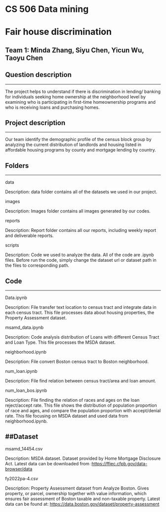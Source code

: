# CS 506 Data mining
# Fair house discrimination
## Team 1: Minda Zhang, Siyu Chen, Yicun Wu, Taoyu Chen

## Question description
-------------------------------------------------------------------------------
The project helps to understand if there is discrimination in lending/ banking
for individuals seeking home ownership at the neighborhood level by examining
who is participating in first-time homeownership programs and who is receiving
loans and purchasing homes.

## Project description
-------------------------------------------------------------------------------
Our team identify the demographic profile of the census block group by analyzing
the current distribution of landlords and housing listed in affordable housing
programs by county and mortgage lending by country.

## Folders
-------------------------------------------------------------------------------
data

Description: data folder contains all of the datasets we used in our project.

images

Description: Images folder contains all images generated by our codes.

reports

Description: Report folder contains all our reports, including weekly report
and deliverable reports.

scripts

Description: Code we used to analyze the data. All of the code are .ipynb files.
Before run the code, simply change the dataset url or dataset path in the files
to corresponding path.

## Code
-------------------------------------------------------------------------------
Data.ipynb

Description: File transfer text location to census tract and integrate data in
each census tract. This file processes data about housing properties, the
Property Assessment dataset.

msamd_data.ipynb

Description: Code analysis distribution of Loans with different Census Tract and
Loan Type. This file processes the MSDA dataset.

neighborhood.ipynb

Description: File convert Boston census tract to Boston neighborhood.

num_loan.ipynb

Description: File find relation between census tract/area and loan amount.

num_loan_bos.ipynb

Description: File finding the relation of races and ages on the loan
reject/accept  rate. This file shows the distribution of population proportion
of race and ages, and compare the population proportion with accept/denial rate.
This file focusing on MSDA dataset and used data from neighborhood.ipynb.

##Dataset
-------------------------------------------------------------------------------
msamd_14454.csv

Description: MSDA dataset. Dataset provided by Home Mortgage Disclosure Act.
Latest data can be downloaded from :https://ffiec.cfpb.gov/data-browser/data

fy2022pa-4.csv

Description: Property Assessment dataset from Analyze Boston. Gives property, or
parcel, ownership together with value information, which ensures fair assessment
of Boston taxable and non-taxable property. Latest data can be found at:
https://data.boston.gov/dataset/property-assessment
